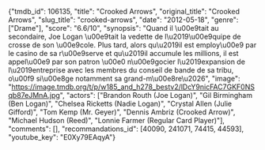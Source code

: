 {"tmdb_id": 106135, "title": "Crooked Arrows", "original_title": "Crooked Arrows", "slug_title": "crooked-arrows", "date": "2012-05-18", "genre": ["Drame"], "score": "6.6/10", "synopsis": "Quand il \u00e9tait au secondaire, Joe Logan \u00e9tait la vedette de l\u2019\u00e9quipe de crosse de son \u00e9cole. Plus tard, alors qu\u2019il est employ\u00e9 par le casino de sa r\u00e9serve et qu\u2019il accumule les millions, il est appel\u00e9 par son patron \u00e0 n\u00e9gocier l\u2019expansion de l\u2019entreprise avec les membres du conseil de bande de sa tribu, o\u00f9 si\u00e8ge notamment sa grand-m\u00e8re\u2026", "image": "https://image.tmdb.org/t/p/w185_and_h278_bestv2/lDcY9nicFAC7GKF0NSqb87eJMnA.jpg", "actors": ["Brandon Routh (Joe Logan)", "Gil Birmingham (Ben Logan)", "Chelsea Ricketts (Nadie Logan)", "Crystal Allen (Julie Gifford)", "Tom Kemp (Mr. Geyer)", "Dennis Ambriz (Crooked Arrow)", "Michael Hudson (Reed)", "Lonnie Farmer (Regular Card Player)"], "comments": [], "recommandations_id": [40090, 241071, 74415, 44593], "youtube_key": "E0Xy79EAqyA"}